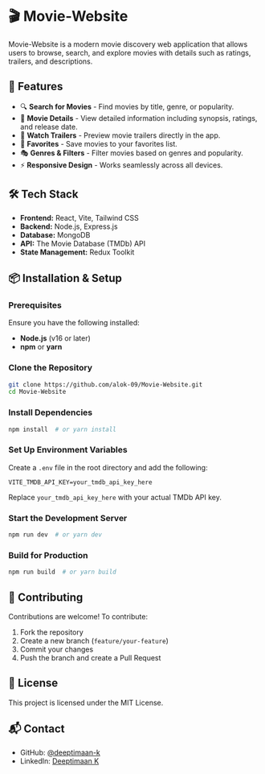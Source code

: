# 🎬 Movie-Website

Movie-Website is a modern movie discovery web application that allows users to browse, search, and explore movies with details such as ratings, trailers, and descriptions.

## 🚀 Features

- 🔍 **Search for Movies** - Find movies by title, genre, or popularity.
- 🌟 **Movie Details** - View detailed information including synopsis, ratings, and release date.
- 🎥 **Watch Trailers** - Preview movie trailers directly in the app.
- 📌 **Favorites** - Save movies to your favorites list.
- 🎭 **Genres & Filters** - Filter movies based on genres and popularity.
- ⚡ **Responsive Design** - Works seamlessly across all devices.

## 🛠️ Tech Stack

- **Frontend:** React, Vite, Tailwind CSS
- **Backend:** Node.js, Express.js
- **Database:** MongoDB
- **API:** The Movie Database (TMDb) API
- **State Management:** Redux Toolkit

## 📦 Installation & Setup

### Prerequisites
Ensure you have the following installed:
- **Node.js** (v16 or later)
- **npm** or **yarn**

### Clone the Repository
```sh
git clone https://github.com/alok-09/Movie-Website.git
cd Movie-Website
```

### Install Dependencies
```sh
npm install  # or yarn install
```

### Set Up Environment Variables
Create a `.env` file in the root directory and add the following:
```
VITE_TMDB_API_KEY=your_tmdb_api_key_here
```
Replace `your_tmdb_api_key_here` with your actual TMDb API key.

### Start the Development Server
```sh
npm run dev  # or yarn dev
```

### Build for Production
```sh
npm run build  # or yarn build
```


## 🤝 Contributing
Contributions are welcome! To contribute:
1. Fork the repository
2. Create a new branch (`feature/your-feature`)
3. Commit your changes
4. Push the branch and create a Pull Request

## 📜 License
This project is licensed under the MIT License.

## 📬 Contact
- GitHub: [@deeptimaan-k](https://github.com/alok-09)
- LinkedIn: [Deeptimaan K](https://linkedin.com/in/alok-09)
